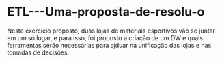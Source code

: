 # ETL---Uma-proposta-de-resolu-o
Neste exercicio proposto, duas lojas de materiais esportivos vão se juntar em um só lugar, e para isso, foi proposto a criação de um DW e quais ferramentas serão necessárias para ajduar na unificação das lojas e nas tomadas de decisões.
